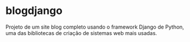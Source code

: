 # blogdjango
 Projeto de um site blog completo usando o framework Django de Python, uma das bibliotecas de criação de sistemas web mais usadas.
